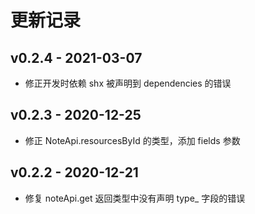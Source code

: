 # 更新记录

## v0.2.4 - 2021-03-07

- 修正开发时依赖 shx 被声明到 dependencies 的错误

## v0.2.3 - 2020-12-25

- 修正 NoteApi.resourcesById 的类型，添加 fields 参数

## v0.2.2 - 2020-12-21

- 修复 noteApi.get 返回类型中没有声明 type_ 字段的错误
